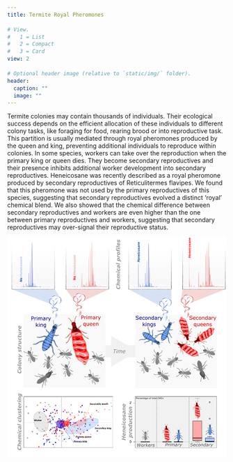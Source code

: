 ```yaml
---
title: Termite Royal Pheromones

# View.
#   1 = List
#   2 = Compact
#   3 = Card
view: 2

# Optional header image (relative to `static/img/` folder).
header:
  caption: ""
  image: ""
---
```

Termite colonies may contain thousands of individuals. Their ecological success depends on the efficient allocation of these individuals to different colony tasks, like foraging for food, rearing brood or into reproductive task. This partition is usually mediated through royal pheromones produced by the queen and king, preventing additional individuals to reproduce within colonies. In some species, workers can take over the reproduction when the primary king or queen dies. They become secondary reproductives and their presence inhibits additional worker development into secondary reproductives. Heneicosane was recently described as a royal pheromone produced by secondary reproductives of Reticulitermes flavipes. We found that this pheromone was not used by the primary reproductives of this species, suggesting that secondary reproductives evolved a distinct ‘royal’ chemical blend. We also showed that the chemical difference between secondary reproductives and workers are even higher than the one between primary reproductives and workers, suggesting that secondary reproductives may over-signal their reproductive status. 

![image](https://raw.githubusercontent.com/agentzero93/Vargo_lab_website/master/static/img/royal_pher.png)
